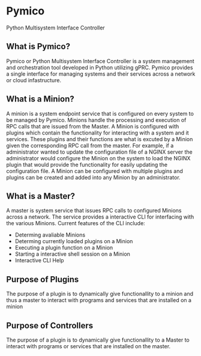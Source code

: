 # Pymico
Python Multisystem Interface Controller

## What is Pymico?
Pymico or Python Multisystem Interface Controller is a system management and orchestration tool developed in Python utilizing gPRC.
Pymico provides a single interface for managing systems and their services across a network or cloud infastructure.

## What is a Minion?
A minion is a system endpoint service that is configured on every system to be managed by Pymico. Minions handle the processing and execution of RPC calls that are issued from the Master. A Minion is configured with plugins which contain the functionality for interacting with a system and it services. These plugins and their functions are what is excuted by a Minion given the corresponding RPC call from the master. For example, if a administrator wanted to update the configuration file of a NGINX server the administrator would configure the Minion on the system to load the NGINX plugin that would provide the functionality for easily updating the configuration file. A Minion can be configured with multiple plugins and plugins can be created and added into any Minion by an administrator. 

## What is a Master?

A master is system service that issues RPC calls to configured Minions across a network. The service provides a interactive CLI for interfacing with the various Minions. Current features of the CLI include:

- Determing avaliable Minions
- Determing currently loaded plugins on a Minion
- Executing a plugin function on a Minion 
- Starting a interactive shell session on a Minion
- Interactive CLI Help

## Purpose of Plugins

The purpose of a plugin is to dynamically give functionallity to a 
minion and thus a master to interact with programs and services that
are installed on a minion

## Purpose of Controllers

The purpose of a plugin is to dynamically give functionallity to a 
Master to interact with programs or services that are installed on the master.
